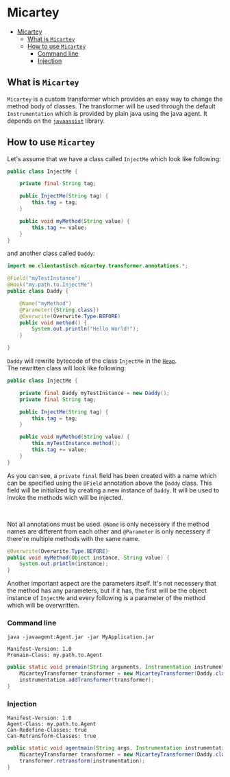 # Micartey

- [Micartey](#micartey)
  - [What is `Micartey`](#what-is-micartey)
  - [How to use `Micartey`](#how-to-use-micartey)
    - [Command line](#command-line)
    - [Injection](#injection)


## What is `Micartey`

`Micartey` is a custom transformer which provides an easy way to change the method body of classes. The transformer will be used through the default `Instrumentation` which is provided by plain java using the java agent. It depends on the [`javaassist`](https://github.com/jboss-javassist/javassist) library.

## How to use `Micartey`

Let's assume that we have a class called `InjectMe` which look like following:

```java
public class InjectMe {

    private final String tag;

    public InjectMe(String tag) {
        this.tag = tag;
    }

    public void myMethod(String value) {
        this.tag += value;
    }
}
```

and another class called `Daddy`:

```java
import me.clientastisch.micartey.transformer.annotations.*;

@Field("myTestInstance")
@Hook("my.path.to.InjectMe")
public class Daddy {

    @Name("myMethod")
    @Parameter({String.class})
    @Overwrite(Overwrite.Type.BEFORE)
    public void method() {
        System.out.println("Hello World!");
    }

}
```

`Daddy` will rewrite bytecode of the class `InjectMe` in the [`Heap`](https://docs.oracle.com/javase/specs/jvms/se7/html/jvms-2.html). <br> The rewritten class will look like following:

```java
public class InjectMe {

    private final Daddy myTestInstance = new Daddy();
    private final String tag;

    public InjectMe(String tag) {
        this.tag = tag;
    }

    public void myMethod(String value) {
        this.myTestInstance.method();
        this.tag += value;
    }
}
```

As you can see, a `private` `final` field has been created with a name which can be specified using the `@Field` annotation above the `Daddy` class. This field will be initialized by creating a new instance of `Daddy`. It will be used to invoke the methods wich will be injected.

<br>

Not all annotations must be used. `@Name` is only necessery if the method names are different from each other and `@Parameter` is only necessery if there're multiple methods with the same name.

```java
@Overwrite(Overwrite.Type.BEFORE)
public void myMethod(Object instance, String value) {
    System.out.println(instance);
}
```

Another important aspect are the parameters itself. It's not necessery that the method has any parameters, but if it has, the first will be the object instance of `InjectMe` and every following is a parameter of the method which will be overwritten.

### Command line

```text
java -javaagent:Agent.jar -jar MyApplication.jar
```

```text
Manifest-Version: 1.0
Premain-Class: my.path.to.Agent
```

```java
public static void premain(String arguments, Instrumentation instrumentation) {
    MicarteyTransformer transformer = new MicarteyTransformer(Daddy.class);
    instrumentation.addTransformer(transformer);
}
```

### Injection

```text
Manifest-Version: 1.0
Agent-Class: my.path.to.Agent
Can-Redefine-Classes: true
Can-Retransform-Classes: true
```

```java
public static void agentmain(String args, Instrumentation instrumentation) {
    MicarteyTransformer transformer = new MicarteyTransformer(Daddy.class);
    transformer.retransform(instrumentation);
}
```